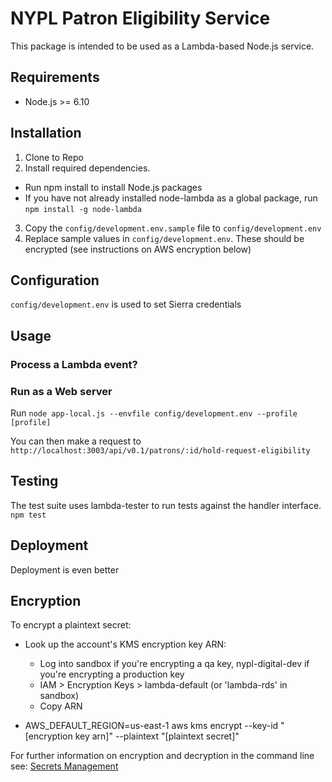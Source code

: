 # NYPL Patron Eligibility Service

This package is intended to be used as a Lambda-based Node.js service.

## Requirements

* Node.js >= 6.10

## Installation
1. Clone to Repo
2. Install required dependencies.
  * Run npm install to install Node.js packages
  * If you have not already installed node-lambda as a global package, run `npm install -g node-lambda`
3. Copy the `config/development.env.sample` file to `config/development.env`
4. Replace sample values in `config/development.env`. These should be encrypted (see instructions on AWS encryption below)

## Configuration
`config/development.env` is used to set Sierra credentials

## Usage
### Process a Lambda event?
### Run as a Web server

Run `node app-local.js --envfile config/development.env --profile [profile]`

You can then make a request to `http://localhost:3003/api/v0.1/patrons/:id/hold-request-eligibility`

## Testing
The test suite uses lambda-tester to run tests against the handler interface.
`npm test`

## Deployment
Deployment is even better

## Encryption
To encrypt a plaintext secret:

* Look up the account's KMS encryption key ARN:
  - Log into sandbox if you're encrypting a qa key, nypl-digital-dev if you're encrypting a production key
  - IAM > Encryption Keys > lambda-default (or 'lambda-rds' in sandbox)
  - Copy ARN

* AWS\_DEFAULT\_REGION=us-east-1 aws kms encrypt --key-id "[encryption key arn]" --plaintext "[plaintext secret]"

For further information on encryption and decryption in the command line see: [Secrets Management](https://github.com/NYPL/engineering-general/blob/master/security/secrets.md)
